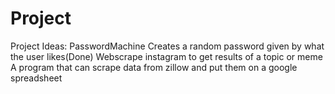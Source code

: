 # Project

Project Ideas:
PasswordMachine Creates a random password given by what the user likes(Done)
Webscrape instagram to get results of a topic or meme
A program that can scrape data from zillow and put them on a google spreadsheet
